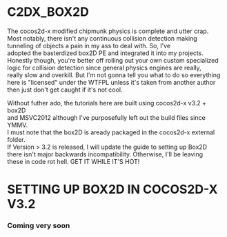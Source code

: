 C2DX_BOX2D
==========

The cocos2d-x modified chipmunk physics is complete and utter crap.  
Most notably, there isn't any continuous collision detection making  
tunneling of objects a pain in my ass to deal with. So, I've  
adopted the basterdized box2D PE and integrated it into my projects.  
Honestly though, you're better off rolling out your own custom specialized    
logic for collision detection since general physics engines are really,  
really slow and overkill. But I'm not gonna tell you what to do so everything  
here is "licensed" under the WTFPL unless it's taken from another author  
then just don't get caught if it's not cool.  
  
  
Without futher ado, the tutorials here are built using cocos2d-x v3.2 + box2D  
and MSVC2012 although I've purposefully left out the build files since YMMV.  
I must note that the box2D is aready packaged in the cocos2d-x external folder.  
If Version > 3.2 is released, I will update the guide to setting up Box2D  
there isn't major backwards incompatibility. Otherwise, I'll be leaving  
these in code rot hell. GET IT WHILE IT'S HOT!  
  
  
SETTING UP BOX2D IN COCOS2D-X V3.2 
==================================

### Coming very soon
